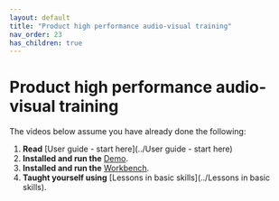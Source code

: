 ```yaml
---
layout: default
title: "Product high performance audio-visual training"
nav_order: 23
has_children: true
---
```

# Product high performance audio-visual training
The videos below assume you have already done the following:  
1.  **Read** [User guide - start here](../User guide - start here)  
1.  **Installed and run the** [Demo](https://genevaers.github.io/Demo/).  
1.  **Installed and run the** [Workbench](https://genevaers.github.io/Workbench/).  
1.  **Taught yourself using** [Lessons in basic skills](../Lessons in basic skills).  
  
